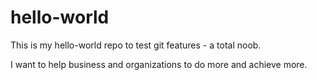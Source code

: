 # hello-world
This is my hello-world repo to test git features - a total noob.

I want to help business and organizations to do more and achieve more.
